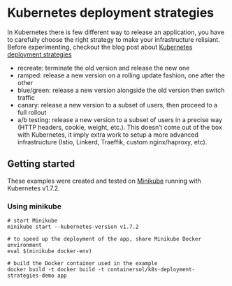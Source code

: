 Kubernetes deployment strategies
================================

In Kubernetes there is few different way to release an application, you have to carefully choose the right strategy
to make your infrastructure relisiant. Before experimenting, checkout the blog post about
[Kubernetes deployment strategies](https://container-solutions.com/kubernetes-deployment-strategies/)

- recreate: terminate the old version and release the new one
- ramped: release a new version on a rolling update fashion, one after the other
- blue/green: release a new version alongside the old version then switch traffic
- canary: release a new version to a subset of users, then proceed to a full rollout
- a/b testing: release a new version to a subset of users in a precise way (HTTP headers, cookie, weight, etc.). This doesn’t come out of the box with Kubernetes, it imply extra work to setup a more advanced infrastructure (Istio, Linkerd, Traeffik, custom nginx/haproxy, etc).


## Getting started

These examples were created and tested on [Minikube](http://github.com/kubernetes/minikube) running
with Kubernetes v1.7.2.

### Using minikube

```
# start Minikube
minikube start --kubernetes-version v1.7.2

# to speed up the deployment of the app, share Minikube Docker environment
eval $(minikube docker-env)

# build the Docker container used in the example
docker build -t docker build -t containersol/k8s-deployment-strategies-demo app
```
